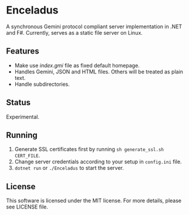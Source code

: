 # Enceladus

A synchronous Gemini protocol compliant server implementation in .NET and F#.
Currently, serves as a static file server on Linux.

## Features

* Make use *index.gmi* file as fixed default homepage.
* Handles Gemini, JSON and HTML files. Others will be treated as plain text.
* Handle subdirectories.

## Status

Experimental.

## Running

1. Generate SSL certificates first by running `sh generate_ssl.sh CERT_FILE`.
2. Change server credentials according to your setup in `config.ini` file.
3. `dotnet run` or `./Enceladus` to start the server.

## License

This software is licensed under the MIT license. For more details,
please see LICENSE file.
